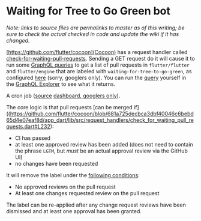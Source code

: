 # Waiting for Tree to Go Green bot

_Note: links to source files are permalinks to master as of this writing; be sure to check the actual checked in code and update the wiki if it has changed._

[https://github.com/flutter/cocoon](Cocoon) has a request handler called [check-for-waiting-pull-requests](https://github.com/flutter/cocoon/blob/681a725decbca3dbf40046c6bebd65d4e07eaf8d/app_dart/lib/src/request_handlers/check_for_waiting_pull_requests.dart).  Sending a GET request do it will cause it to run some [GraphQL queries](https://github.com/flutter/cocoon/blob/681a725decbca3dbf40046c6bebd65d4e07eaf8d/app_dart/lib/src/request_handlers/check_for_waiting_pull_requests_queries.dart) to get a list of pull requests in `flutter/flutter` and `flutter/engine` that are labeled with `waiting-for-tree-to-go-green`, as configured [here](http://shortn/_ISqzjn7WJK) (sorry, googlers only). You can run the [query](https://github.com/flutter/cocoon/blob/681a725decbca3dbf40046c6bebd65d4e07eaf8d/app_dart/lib/src/request_handlers/check_for_waiting_pull_requests_queries.dart#L6-L44) yourself in the [GraphQL Explorer](https://developer.github.com/v4/explorer/) to see what it returns.

A cron job ([source](https://github.com/flutter/cocoon/blob/681a725decbca3dbf40046c6bebd65d4e07eaf8d/app_dart/cron.yaml#L22-24) [dashboard, googlers only](http://shortn/_QgBbGGtZUQ)).

The core logic is that pull requests [can be merged if]((https://github.com/flutter/cocoon/blob/681a725decbca3dbf40046c6bebd65d4e07eaf8d/app_dart/lib/src/request_handlers/check_for_waiting_pull_requests.dart#L232):

- CI has passed
- at least one approved review has been added (does not need to contain the phrase `LGTM`, but _must_ be an actual approval review via the GitHub UI)
- no changes have been requested

It will remove the label under the [following conditions](https://github.com/flutter/cocoon/blob/681a725decbca3dbf40046c6bebd65d4e07eaf8d/app_dart/lib/src/request_handlers/check_for_waiting_pull_requests.dart#L235):

- No approved reviews on the pull request
- At least one changes requested review on the pull request

The label can be re-applied after any change request reviews have been dismissed and at least one approval has been granted.